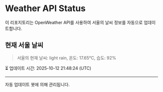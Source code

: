 
# Weather API Status

이 리포지토리는 OpenWeather API를 사용하여 서울의 날씨 정보를 자동으로 업데이트합니다.

## 현재 서울 날씨
> 서울의 현재 날씨: light rain, 온도: 17.65°C, 습도: 92%

⏳ 업데이트 시간: 2025-10-12 21:48:24 (UTC)

---
자동 업데이트 봇에 의해 관리됩니다.
